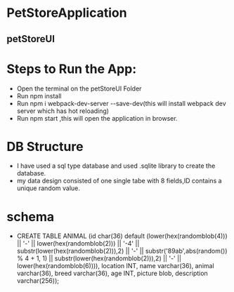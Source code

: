 # PetStoreApplication
## petStoreUI
# Steps to Run the App:

* Open the terminal on the petStoreUI Folder
* Run npm install
* Run npm i webpack-dev-server --save-dev(this will install webpack dev server which has hot reloading)
* Run npm start ,this will open the application in browser.












# DB Structure
* I have used a sql type database and used .sqlite library to create the database.
* my data design consisted of one single tabe with 8 fields,ID contains a unique random value. 
# schema
* CREATE TABLE ANIMAL (id char(36) default (lower(hex(randomblob(4))) || '-' || lower(hex(randomblob(2))) || '-4' || substr(lower(hex(randomblob(2))),2) || '-' || substr('89ab',abs(random()) % 4 + 1, 1) || substr(lower(hex(randomblob(2))),2) || '-' || lower(hex(randomblob(6)))), location INT, name varchar(36), animal varchar(36), breed varchar(36), age INT, picture blob, description varchar(256));

